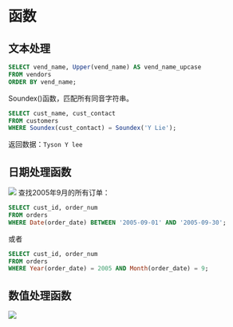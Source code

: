 # 函数
## 文本处理

```sql
SELECT vend_name, Upper(vend_name) AS vend_name_upcase
FROM vendors
ORDER BY vend_name;
```

Soundex()函数，匹配所有同音字符串。

```sql
SELECT cust_name, cust_contact
FROM customers
WHERE Soundex(cust_contact) = Soundex('Y Lie');
```

返回数据：`Tyson Y lee`

## 日期处理函数

![](http://img.topjavaer.cn/img/20220530235607.png)
查找2005年9月的所有订单：

```sql
SELECT cust_id, order_num
FROM orders
WHERE Date(order_date) BETWEEN '2005-09-01' AND '2005-09-30';
```

或者

```sql
SELECT cust_id, order_num
FROM orders
WHERE Year(order_date) = 2005 AND Month(order_date) = 9;
```

## 数值处理函数

![](http://img.topjavaer.cn/img/20220530233617.png)

